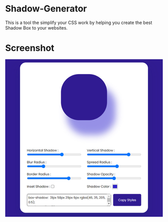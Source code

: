 # Shadow-Generator
This is a tool the simplify your CSS work by helping you create the best Shadow Box to your websites.

# Screenshot
![screenshot](screenshot.jpg)
